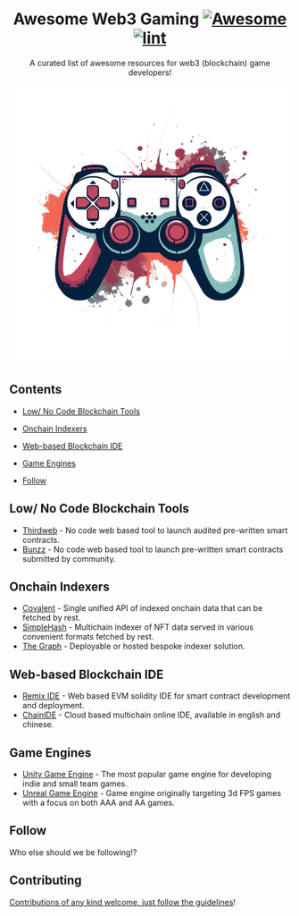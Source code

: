 <div align="center">

<!-- title -->

<!--lint ignore no-dead-urls-->

# Awesome Web3 Gaming [![Awesome](https://awesome.re/badge.svg)](https://awesome.re) [![lint](https://github.com/YOUR_GITHUB_USER/YOUR_REPO/actions/workflows/lint.yaml/badge.svg)](https://github.com/YOUR_GITHUB_USER/YOUR_REPO/actions/workflows/lint.yaml)

<!-- subtitle -->

A curated list of awesome resources for web3 (blockchain) game developers!

<a href="" target="_blank" rel="noopener noreferrer">
  <img src="https://github.com/gamechainacademy/awesome-web3-gaming/blob/main/img/logo.png"  alt=""/>
</a>

</div>


## Contents

- [Low/ No Code Blockchain Tools](#low-no-code-blockchain-tools)
- [Onchain Indexers](#onchain-indexers)
- [Web-based Blockchain IDE](#web-based-blockchain-ide)
- [Game Engines](#game-engines)

- [Follow](#follow)

<!-- CONTENT -->

## Low/ No Code Blockchain Tools

- [Thirdweb](https://thirdweb.com/) - No code web based tool to launch audited pre-written smart contracts.
- [Bunzz](https://www.bunzz.dev/) - No code web based tool to launch pre-written smart contracts submitted by community.

## Onchain Indexers

- [Covalent](https://www.covalenthq.com/) - Single unified API of indexed onchain data that can be fetched by rest.
- [SimpleHash](https://simplehash.com/) - Multichain indexer of NFT data served in various convenient formats fetched by rest.
- [The Graph](https://thegraph.com/) - Deployable or hosted bespoke indexer solution.

## Web-based Blockchain IDE

- [Remix IDE](https://remix.ethereum.org/) - Web based EVM solidity IDE for smart contract development and deployment.
- [ChainIDE](https://chainide.com/) - Cloud based multichain online IDE, available in english and chinese.

## Game Engines

- [Unity Game Engine](https://unity.com/) - The most popular game engine for developing indie and small team games.
- [Unreal Game Engine](https://www.unrealengine.com/) - Game engine originally targeting 3d FPS games with a focus on both AAA and AA games.


<!-- END CONTENT -->

## Follow

<!-- list people worth following on social sites (Twitter, LinkedIn, GitHub, YouTube etc.) -->

Who else should we be following!?

## Contributing

[Contributions of any kind welcome, just follow the guidelines](contributing.md)!